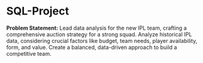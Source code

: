 # SQL-Project
**Problem Statement:**  Lead data analysis for the new IPL team, crafting a comprehensive auction strategy for a strong squad. Analyze historical IPL data, considering crucial factors like budget, team needs, player availability, form, and value. Create a balanced, data-driven approach to build a competitive team.
